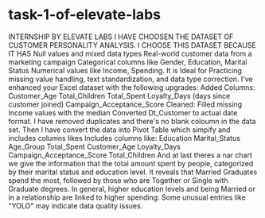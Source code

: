 # task-1-of-elevate-labs
INTERNSHIP BY ELEVATE LABS I HAVE CHOOSEN THE DATASET OF CUSTOMER PERSONALITY ANALYSIS. I CHOOSE THIS DATASET BECAUSE IT HAS Null values and mixed data types Real-world customer data from a marketing campaign Categorical columns like Gender, Education, Marital Status Numerical values like Income, Spending.
It is Ideal for Practicing missing value handling, text standardization, and data type correction. 
I’ve enhanced your Excel dataset with the following upgrades: Added Columns: Customer_Age 
Total_Children 
Total_Spent Loyalty_Days (days since customer joined) 
Campaign_Acceptance_Score Cleaned: Filled missing Income values with the median Converted Dt_Customer to actual date format. 
I have removed duplicates and there's no blank coloumn in the data set. Then I have convert the data into Pivot Table which simpify and includes columns likes Includes columns like: 
Education 
Marital_Status 
Age_Group 
Total_Spent 
Customer_Age 
Loyalty_Days
Campaign_Acceptance_Score 
Total_Children
And at last theres a nar chart we give the information that the total amount spent by people, categorized by their marital status and education level. It reveals that Married Graduates spend the most, followed by those who are Together or Single with Graduate degrees. In general, higher education levels and being Married or in a relationship are linked to higher spending. Some unusual entries like "YOLO" may indicate data quality issues.
